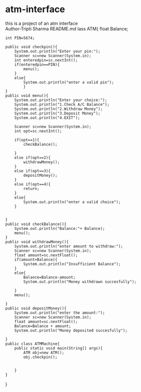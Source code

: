# atm-interface
this is a project of an atm interface
<br>
Author-Tripti Sharma
README.md
lass ATM{
    float Balance;

    int PIN=5674;

    public void checkpin(){
        System.out.println("Enter your pin:");
        Scanner sc=new Scanner(System.in);
        int enteredpin=sc.nextInt();
        if(enteredpin==PIN){
            menu();
        }
        else{
            System.out.println("enter a valid pin");
            }
    }
    public void menu(){
        System.out.println("Enter your choice:");
        System.out.println("1.Check A/C Balance");
        System.out.println("2.Withdraw Money");
        System.out.println("3.Deposit Money");
        System.out.println("4.EXIT");

        Scanner sc=new Scanner(System.in);
        int opt=sc.nextInt();

        if(opt==1){
            checkBalance();

        }
        else if(opt==2){
            withdrawMoney();
        }
        else if(opt==3){
            depositMoney();
        }
        else if(opt==4){
            return;
        }
        else{
            System.out.println("enter a valid choice");
        }


    }
    public void checkBalance(){
        System.out.println("Balance:"+ Balance);
        menu();
    }
    public void withdrawMoney(){
        System.out.println("enter amount to withdraw:");
        Scanner sc=new Scanner(System.in);
        float amount=sc.nextFloat();
        if(amount>Balance){
            System.out.println("Insufficient Balance");
        }
        else{
            Balance=Balance-amount;
            System.out.println("Money withdrawn succesfully");

        }
        menu();

    }
    public void depositMoney(){
        System.out.println("enter the amount:");
        Scanner sc=new Scanner(System.in);
        float amount=sc.nextFloat();
        Balance=Balance + amount;
        System.out.println("Money deposited succesfully");

    }
    public class ATMMachine{
        public static void main(String[] args){
            ATM obj=new ATM();
            obj.checkpin();


        }
    }
}






